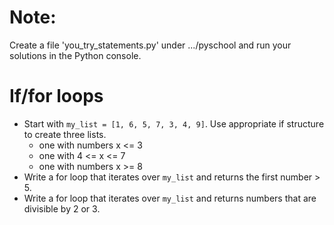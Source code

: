 # Note:
Create a file 'you_try_statements.py' under .../pyschool and
run your solutions in the Python console.

# If/for loops
* Start with `my_list = [1, 6, 5, 7, 3, 4, 9]`. Use appropriate if structure to create three lists. 
     * one with numbers x <= 3
     * one with 4 <= x <= 7
     * one with numbers x >= 8 
* Write a for loop that iterates over `my_list` and returns the first number > 5.
* Write a for loop that iterates over `my_list` and returns numbers that are divisible by 2 or 3.






